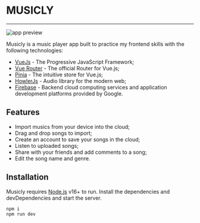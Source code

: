 # MUSICLY

---

![app preview](https://i.imgur.com/w743GT2.gif)

Musicly is a music player app built to practice my frontend skills with the following technologies:

- [VueJs] - The Progressive JavaScript Framework;
- [Vue Router] - The official Router for Vue.js;
- [Pinia] - The intuitive store for Vue.js;
- [HowlerJs] - Audio library for the modern web;
- [Firebase] - Backend cloud computing services and application development platforms provided by Google.

## Features

- Import musics from your device into the cloud;
- Drag and drop songs to import;
- Create an account to save your songs in the cloud;
- Listen to uploaded songs;
- Share with your friends and add comments to a song;
- Edit the song name and genre.

## Installation

Musicly requires [Node.js](https://nodejs.org/) v16+ to run.
Install the dependencies and devDependencies and start the server.

```sh
npm i
npm run dev
```

[//]: # "These are reference links used in the body of this note and get stripped out when the markdown processor does its job. There is no need to format nicely because it shouldn't be seen. Thanks SO - http://stackoverflow.com/questions/4823468/store-comments-in-markdown-syntax"
[VueJs]: https://vuejs.org
[Vue Router]: https://router.vuejs.org
[HowlerJs]: https://howlerjs.com
[Pinia]: https://pinia.vuejs.org
[Firebase]: https://firebase.google.com
